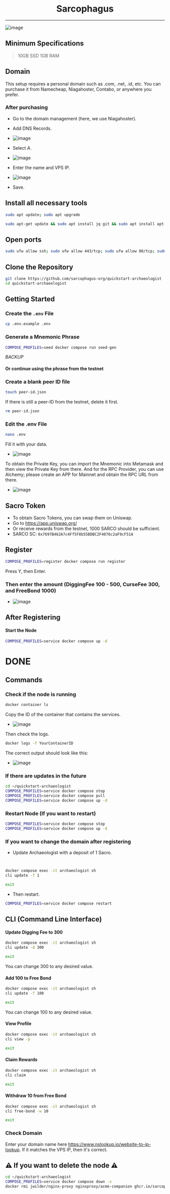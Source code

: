 <div align="center">

# Sarcophagus

</div>

---

![image](https://user-images.githubusercontent.com/98658943/214569281-4d9d3e0e-f1c5-4933-8559-07576ef885d7.png)

## Minimum Specifications
> 10GB SSD
> 1GB RAM

## Domain
This setup requires a personal domain such as .com, .net, .id, etc. You can purchase it from Namecheap, Niagahoster, Contabo, or anywhere you prefer.

### After purchasing
- Go to the domain management (here, we use Niagahoster).
- Add DNS Records.
- ![image](https://user-images.githubusercontent.com/98658943/214573355-e3f22b37-639c-4824-9024-11db2b05f96b.jpg)

- Select *A*.
- ![image](https://user-images.githubusercontent.com/98658943/214574697-114cc2de-bb50-4ef0-885f-2bb0d6c37c8f.jpg)

- Enter the name and VPS IP.
- ![image](https://user-images.githubusercontent.com/98658943/214574980-6d5b28<a.9556c6-b6bf-66edf3e027bd.jpg)

- Save.

## Install all necessary tools
```sh filename="update system" copy
sudo apt update; sudo apt upgrade
```
```sh filename="install Docker and others" copy
sudo apt-get update && sudo apt install jq git && sudo apt install apt-transport-https ca-certificates curl software-properties-common -y && curl -fsSL https://download.docker.com/linux/ubuntu/gpg | sudo apt-key add - && sudo add-apt-repository "deb [arch=amd64] https://download.docker.com/linux/ubuntu focal stable" && sudo apt-get install docker-ce docker-ce-cli containerd.io docker-compose-plugin
```

## Open ports
```sh filename="ports" copy
sudo ufw allow ssh; sudo ufw allow 443/tcp; sudo ufw allow 80/tcp; sudo ufw enable
```

## Clone the Repository
```sh filename="clone" copy
git clone https://github.com/sarcophagus-org/quickstart-archaeologist
cd quickstart-archaeologist
```

## Getting Started
### Create the `.env` File
```sh filename="create .env" copy
cp .env.example .env
```

### Generate a Mnemonic Phrase
```sh filename="generate a new phrase" copy
COMPOSE_PROFILES=seed docker compose run seed-gen
```
*BACKUP*

#### Or continue using the phrase from the testnet

### Create a blank peer ID file
```sh filename="create peer-id" copy
touch peer-id.json
```

If there is still a peer-ID from the testnet, delete it first.

```sh filename="delete old peer-id" copy
rm peer-id.json
```

### Edit the .env File
```sh filename="edit .env" copy
nano .env
```
Fill it with your data.
- ![image](https://user-images.githubusercontent.com/98658943/214577366-9b373fe5-d2c5-4d78-b86e-9038a2dea585.png)

To obtain the Private Key, you can import the Mnemonic into Metamask and then view the Private Key from there. And for the RPC Provider, you can use Alchemy; please create an APP for Mainnet and obtain the RPC URL from there.
- ![image](https://github.com/Megumiiiiii/Sarcophagus/assets/98658943/0e9ac62c-9bf2-4b38-a3bb-5296085fa98c)


## Sacro Token
- To obtain Sacro Tokens, you can swap them on Uniswap.
- Go to https://app.uniswap.org/
- Or receive rewards from the testnet, 1000 SARCO should be sufficient.
- SARCO SC: `0x7697B462A7c4Ff5F8b55BDBC2F4076c2aF9cF51A`

## Register
```sh filename="compose register" copy
COMPOSE_PROFILES=register docker compose run register
```
Press Y, then Enter.

### Then enter the amount (DiggingFee 100 - 500, CurseFee 300, and FreeBond 1000)
- ![image](https://github.com/Megumiiiiii/Sarcophagus/assets/98658943/cce8c4a4-3515-4861-8329-8ea0a451e699)



## After Registering

#### Start the Node
```sh filename="compose up" copy
COMPOSE_PROFILES=service docker compose up -d
```

# DONE

## Commands 

### Check if the node is running
```sh filename="check container list" copy
docker container ls
```
Copy the ID of the container that contains the services.
- ![image](https://user-images.githubusercontent.com/98658943/214582956-e20e6a96-9bd0-4cfc-9244-9b6a038bf882.png)

Then check the logs.
```sh filename="check logs" copy
docker logs -f YourContainerID
```
The correct output should look like this:
- ![image](https://user-images.githubusercontent.com/98658943/215103568-73db76de-ec4f-484e-9325-fc8a23ffb9d2.png)
	

### If there are updates in the future
```sh filename="update steps" copy
cd ~/quickstart-archaeologist
COMPOSE_PROFILES=service docker compose stop
COMPOSE_PROFILES=service docker compose pull
COMPOSE_PROFILES=service docker compose up -d
```
### Restart Node (If you want to restart)
```sh filename="restart" copy
COMPOSE_PROFILES=service docker compose stop
COMPOSE_PROFILES=service docker compose up -d
```

### If you want to change the domain after registering

- Update Archaeologist with a deposit of 1 Sacro.
```sh filename="add 1 freebond" copy


docker compose exec -it archaeologist sh
cli update -f 1
```
```sh filename="exit cli" copy
exit
```

- Then restart.
```sh filename="restart" copy
COMPOSE_PROFILES=service docker compose restart
```


## CLI (Command Line Interface)
#### Update Digging Fee to 300
```sh filename="update digging fee" copy
docker compose exec -it archaeologist sh
cli update -d 300
```
```sh filename="exit cli" copy
exit
```
You can change 300 to any desired value.

#### Add 100 to Free Bond
```sh filename="update freebond" copy
docker compose exec -it archaeologist sh
cli update -f 100
```
```sh filename="exit cli" copy
exit
```
You can change 100 to any desired value.

#### View Profile
```sh filename="view profile" copy
docker compose exec -it archaeologist sh
cli view -p
```
```sh filename="exit cli" copy
exit
```

#### Claim Rewards
```sh filename="claim reward" copy
docker compose exec -it archaeologist sh
cli claim
```
```sh filename="exit cli" copy
exit
```

#### Withdraw 10 from Free Bond
```sh filename="withdraw freebond" copy
docker compose exec -it archaeologist sh
cli free-bond -w 10
```
```sh filename="exit cli" copy
exit
```

### Check Domain
Enter your domain name here https://www.nslookup.io/website-to-ip-lookup. If it matches the VPS IP, then it's correct.

## ⚠️ If you want to delete the node ⚠️

```sh filename="DELETE" copy
cd ~/quickstart-archaeologist
COMPOSE_PROFILES=service docker compose down -v
docker rmi jwilder/nginx-proxy nginxproxy/acme-companion ghcr.io/sarcophagus-org/sarcophagus-v2-archaeologist-service
```

#
